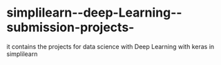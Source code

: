 # simplilearn--deep-Learning--submission-projects-
it contains the projects for data science with Deep Learning with keras in simplilearn
